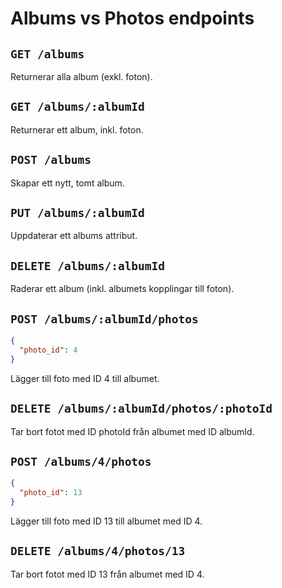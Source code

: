 # Albums vs Photos endpoints

## `GET /albums`

Returnerar alla album (exkl. foton).


## `GET /albums/:albumId`

Returnerar ett album, inkl. foton.


## `POST /albums`

Skapar ett nytt, tomt album.


## `PUT /albums/:albumId`

Uppdaterar ett albums attribut.


## `DELETE /albums/:albumId`

Raderar ett album (inkl. albumets kopplingar till foton).


## `POST /albums/:albumId/photos`
```json
{
  "photo_id": 4
}
```

Lägger till foto med ID 4 till albumet.


## `DELETE /albums/:albumId/photos/:photoId`

Tar bort fotot med ID photoId från albumet med ID albumId.


## `POST /albums/4/photos`

```json
{
  "photo_id": 13
}
```

Lägger till foto med ID 13 till albumet med ID 4.


## `DELETE /albums/4/photos/13`

Tar bort fotot med ID 13 från albumet med ID 4.

